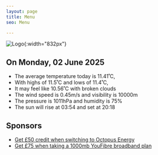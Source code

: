 ```yaml
---
layout: page
title: Menu
seo: Menu

---
```


![Logo](/images/logo.jpg){:width="832px"}

<!-- weather_marker starts -->
## On Monday, 02 June 2025

- The average temperature today is 11.41˚C,
- With highs of 11.5˚C and lows of 11.4˚C,
- It may feel like 10.56˚C with broken clouds
- The wind speed is 0.45m/s and visibility is 10000m
- The pressure is 1011hPa and humidity is 75%
- The sun will rise at 03:54 and set at 20:18

<!-- weather_marker ends -->

## Sponsors

- [Get £50 credit when switching to Octopus Energy](https://bit.ly/3oD1nnS)
- [Get £75 when taking a 1000mb YouFibre broadband plan](https://aklam.io/91zWhU?)
